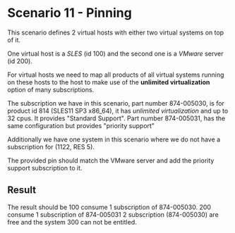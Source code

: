 Scenario 11 - Pinning
=====================

This scenario defines 2 virtual hosts with either
two virtual systems on top of it.

One virtual host is a *SLES* (id 100) and the second one
is a *VMware* server (id 200).

For virtual hosts we need to map all products of all virtual
systems running on these hosts to the host to make use of
the **unlimited virtualization** option of many subscriptions.

The subscription we have in this scenario, part number
874-005030, is for product id 814 (SLES11 SP3 x86_64),
it has *unlimited virtualization* and up to 32 cpus. It
provides "Standard Support".
Part number 874-005031, has the same configuration but
provides "priority support"

Additionally we have one system in this scenario where we do
not have a subscription for (1122, RES 5).

The provided pin should match the VMware server and add the priority
support subscription to it.

Result
------

The result should be 100 consume 1 subscription of 874-005030.
200 consume 1 subscription of 874-005031
2 subscription (874-005030) are free and the system 300 can not be entitled.

